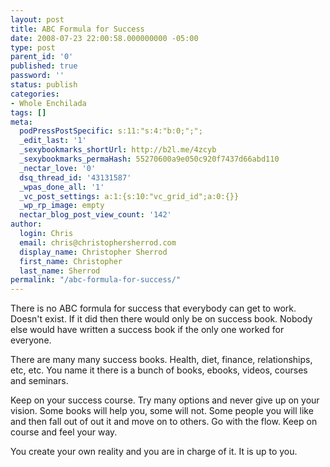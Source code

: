 ```yaml
---
layout: post
title: ABC Formula for Success
date: 2008-07-23 22:00:58.000000000 -05:00
type: post
parent_id: '0'
published: true
password: ''
status: publish
categories:
- Whole Enchilada
tags: []
meta:
  podPressPostSpecific: s:11:"s:4:"b:0;";";
  _edit_last: '1'
  _sexybookmarks_shortUrl: http://b2l.me/4zcyb
  _sexybookmarks_permaHash: 55270600a9e050c920f7437d66abd110
  _nectar_love: '0'
  dsq_thread_id: '43131587'
  _wpas_done_all: '1'
  _vc_post_settings: a:1:{s:10:"vc_grid_id";a:0:{}}
  _wp_rp_image: empty
  nectar_blog_post_view_count: '142'
author:
  login: Chris
  email: chris@christophersherrod.com
  display_name: Christopher Sherrod
  first_name: Christopher
  last_name: Sherrod
permalink: "/abc-formula-for-success/"
---
```

<p>There is no ABC formula for success that everybody can get to work.  Doesn't exist.  If it did then there would only be on success book.  Nobody else would have written a success book if the only one worked for everyone.</p>
<p>There are many many success books.  Health, diet, finance, relationships, etc, etc.  You name it there is a bunch of books, ebooks, videos, courses and seminars.</p>
<p>Keep on your success course.  Try many options and never give up on your vision.  Some books will help you, some will not.  Some people you will like and then fall out of out it and move on to others.  Go with the flow.  Keep on course and feel your way.</p>
<p>You create your own reality and you are in charge of it.  It is up to you.</p>
